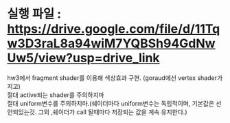 #  실행 파일 :  https://drive.google.com/file/d/11Tqw3D3raL8a94wiM7YQBSh94GdNwUw5/view?usp=drive_link  

hw3에서 fragment shader를 이용해 색상효과 구현. (goraud에선 vertex shader가지고)  
절대 active되는 shader를 주의하지마  
절대 uniform변수를 주의하지마.(쉐이더마다 uniform변수는 독립적이며, 기본값은 선언되있는것. 그외 ,쉐이더가 call 될때마다 저장되는 값을 계속 유지한다.)
